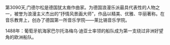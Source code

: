 第3090天,门德尔松是德国犹太裔作曲家。为德国浪漫乐派最具代表性的人物之一，被誉为浪漫主义杰出的“抒情风景画大师”，作品以精美、优雅、华丽著称。在音乐教育上，创办了德国第一所音乐学院——莱比锡音乐学院。

1488年：葡萄牙航海家巴尔托洛梅乌·迪亚士率领的船队成为第一支绕过非洲好望角的欧洲船队。
